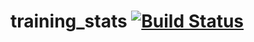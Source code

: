 # training_stats [![Build Status](https://travis-ci.org/vinntreus/training_stats.svg?branch=master)](https://travis-ci.org/vinntreus/training_stats)
